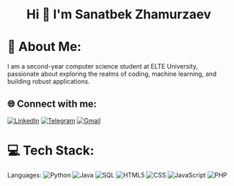 <h1 align="center">Hi 👋 I'm Sanatbek Zhamurzaev</h1>

# 💫 About Me:
I am a second-year computer science student at ELTE University, passionate about exploring the realms of coding, machine learning, and building robust applications.



## 🌐 Connect with me:
[![LinkedIn](https://img.shields.io/badge/LinkedIn-%230077B5.svg?logo=linkedin&logoColor=white)](https://www.linkedin.com/in/dizbalanser)
[![Telegram](https://img.shields.io/badge/Telegram-26A5E4?style=for-the-badge&logo=telegram&logoColor=white)](https://t.me/DizBalanser)
[![Gmail](https://img.shields.io/badge/Gmail-D14836?style=for-the-badge&logo=gmail&logoColor=white)](mailto:work.sanatbek@gmail.com)


# 💻 Tech Stack:
Languages: 
![Python](https://img.shields.io/badge/python-%233776AB.svg?style=for-the-badge&logo=python&logoColor=white) 
![Java](https://img.shields.io/badge/java-%23ED8B00.svg?style=for-the-badge&logo=java&logoColor=white) 
![SQL](https://img.shields.io/badge/sql-%2307405e.svg?style=for-the-badge&logo=postgresql&logoColor=white) 
![HTML5](https://img.shields.io/badge/html5-%23E34F26.svg?style=for-the-badge&logo=html5&logoColor=white) 
![CSS](https://img.shields.io/badge/css-%231572B6.svg?style=for-the-badge&logo=css3&logoColor=white) 
![JavaScript](https://img.shields.io/badge/javascript-%23323330.svg?style=for-the-badge&logo=javascript&logoColor=%23F7DF1E) 
![PHP](https://img.shields.io/badge/php-%23777BB4.svg?style=for-the-badge&amp;logo=php&amp;logoColor=white)
